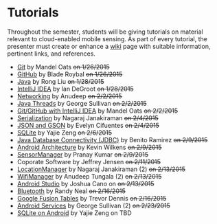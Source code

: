 Tutorials
=========

Throughout the semester, students will be giving tutorials on material relevant to cloud-enabled mobile sensing.
As part of every tutorial, the presenter must create or enhance a [wiki](https://github.com/CourseReps/ECEN489-Spring2015/wiki) page with suitable information, pertinent links, and references.

* [Git](https://github.com/CourseReps/ECEN489-Spring2015/wiki/git) by Mandel Oats ~~on 1/26/2015~~
* [GitHub](https://github.com/CourseReps/ECEN489-Spring2015/wiki/github) by Blade  Roybal ~~on 1/26/2015~~
* [Java](https://github.com/CourseReps/ECEN489-Spring2015/wiki/java) by Rong Liu ~~on 1/28/2015~~
* [IntelliJ IDEA](https://github.com/CourseReps/ECEN489-Spring2015/wiki/intellij) by Ian DeGroot ~~on 1/28/2015~~
* [Networking](https://github.com/CourseReps/ECEN489-Spring2015/wiki/javanet) by Anudeep ~~on 2/2/2015~~
* [Java Threads](https://github.com/CourseReps/ECEN489-Spring2015/wiki/threads) by George Sullivan ~~on 2/2/2015~~
* [Git/GitHub with IntelliJ IDEA](https://github.com/CourseReps/ECEN489-Spring2015/wiki/gitidea) by Mandel Oats ~~on 2/2/2015~~
* [Serialization](https://github.com/CourseReps/ECEN489-Spring2015/wiki/serialization) by Nagaraj Janakiraman ~~on 2/4/2015~~
* [JSON and GSON](https://github.com/CourseReps/ECEN489-Spring2015/wiki/json) by Evelyn Cifuentes ~~on 2/4/2015~~
* [SQLite](https://github.com/CourseReps/ECEN489-Spring2015/wiki/sqlite) by Yajie Zeng ~~on 2/6/2015~~
* [Java Database Connectivity (JDBC)](https://github.com/CourseReps/ECEN489-Spring2015/wiki/jdbc) by Benito Ramirez ~~on 2/9/2015~~
* [Android Architecture](https://github.com/CourseReps/ECEN489-Spring2015/wiki/android) by Kevin Wilkens ~~on 2/9/2015~~
* [SensorManager](https://github.com/CourseReps/ECEN489-Spring2015/wiki/sensor) by Pranay Kumar ~~on 2/9/2015~~
* Coporate Software by Jeffrey Jensen ~~on 2/11/2015~~
* [LocationManager](https://github.com/CourseReps/ECEN489-Spring2015/wiki/location) by Nagaraj Janakiraman (2) ~~on 2/13/2015~~
* [WifiManager](https://github.com/CourseReps/ECEN489-Spring2015/wiki/wifi) by Anudeep Tungala (2) ~~on 2/13/2015~~
* [Android Studio](https://github.com/CourseReps/ECEN489-Spring2015/wiki/androidstudio) by Joshua Cano on ~~on 2/13/2015~~
* [Bluetooth](https://github.com/CourseReps/ECEN489-Spring2015/wiki/bluetooth) by Randy Neal ~~on 2/16/2015~~
* [Google Fusion Tables](https://github.com/CourseReps/ECEN489-Spring2015/wiki/fusiontables) by Trevor Dennis ~~on 2/16/2015~~
* [Android Services](https://github.com/CourseReps/ECEN489-Spring2015/wiki/services) by George Sullivan (2) ~~on 2/23/2015~~
* [SQLite on Android](https://github.com/CourseReps/ECEN489-Spring2015/wiki/sqliteandroid) by Yajie Zeng on TBD
